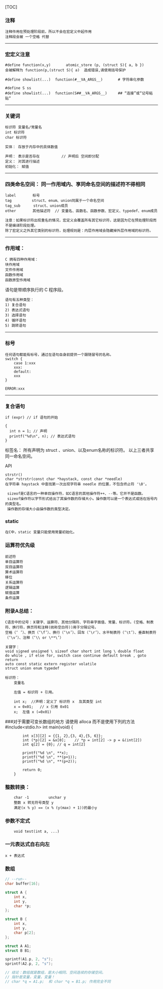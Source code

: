 [TOC]

### 注释
	注释作用在预处理阶段前，所以不会在宏定义中起作用
	注释段会被 一个空格 代替
____
### 宏定义注意
	#define function(x,y)		atomic_store (p, (struct S){ a, b })
	会被解释为 function(p,(struct S){ a)  造成错误,请使用括号保护
	
	#define showlist(...)  function(#__VA_ARGS__)		# 字符串化参数
	
	#define S ss
	#define showlist(...)  function(S##__VA_ARGS__)		## “连接”或“记号粘贴”
___


### 关键词

	标识符 变量名/常量名
	int 标识符
	char 标识符

	实体： 存放于内存中的具体数值

	声明： 表示是否存在			// 声明后 空间即分配
	定义： 对其进行描述
	初始化： 赋值
___
### 四类命名空间： 同一作用域内、享同命名空间的描述符不得相同
	label 　　　　标号
	tag 　　　　　struct、enum、union同属于一个命名空间
	tag_sub　　　 struct、union成员
	other　　　　 其他描述符  // 变量名、函数名、函数参数、宏定义、typedef、enum成员
	
	注意：如果标识符出现重名的情况，宏定义会覆盖所有其它标识符，这是因为它在预处理阶段而不是编译阶段处理。
	除了宏定义之外其它类别的标识符，处理规则是：内层作用域会隐藏掉外层作用域的标识符。
___
### 作用域：

	C 拥有四种作用域：
	块作用域
	文件作用域
	函数作用域
	函数原型作用域 



语句是带顺序执行的 C 程序段。

	语句有五种类型：
	1) 复合语句
	2) 表达式语句
	3) 选择语句
	4) 循环语句
	5) 跳转语句
___

### 标号

	任何语句都能有标号，通过在语句自身前提供一个跟随冒号的名称。
	switch {
		case 1:xxx
		xxx:
		default:
		xxx
	}
	
	ERROR:xxx
___

### 复合语句
	if (expr) // if 语句的开始
	
	{
	  int n = 1; // 声明
	  printf("%d\n", n); // 表达式语句
	}
标签名： 所有声明为 struct 、union、以及enum名称的标识符。 以上三者共享同一命名空间。


API

	strstr()
	char *strstr(const char *haystack, const char *needle) 
	在字符串 haystack 中查找第一次出现字符串 needle 的位置，不包含终止符 '\0'。

	 sizeof是C语言的一种单目操作符，如C语言的其他操作符++、--等。它并不是函数。
	 sizeof操作符以字节形式给出了其操作数的存储大小。操作数可以是一个表达式或括在括号内的类型名。
	 操作数的存储大小由操作数的类型决定。
	
### static
	在C中，static 变量只能使用常量初始化。

### 运算符优先级
	前述符
	单目运算符
	双目运算符
	算术运算符
	移位
	关系运算符
	逻辑运算
	赋值运算
	条件运算


### 附录A总结：
	C语言中的记号：关键字、运算符、其他分隔符、字符串字面值、常量、标识符。(空格、制表符、换行符，换页符和注释(统称空白符))用于分隔记号。
	空格（‘ ’）、换页（‘\f’）、换行（‘\n’）、回车（‘\r’）、水平制表符（‘\t’）、垂直制表符（‘\v’）、注释（‘\\ or \**\’）
	
	关键字：
	void signed unsigned \ sizeof char short int long \ double float
	do while , if else for, switch case continue default break , goto return
	auto const static extern register volatile
	struct union enum typedef
	
	标识符：
		变量名
		
		左值 = 标识符 + 引用。
		
		int x;	//声明：定义了 标识符 x	及其类型 int
		x = 0x01;	// x 引用 0x01
		x;	左值 x (=0x01)
		

###对于需要可变长数组的地方  请使用 alloca 而不是使用下列的方法
		#include<stdio.h>
		int main(void) {

			int x[3][2] = {{1, 2},{3, 4},{5, 6}};
			int (*p)[2] = &x[0];    // *p = int[2] -> p = &(int[2])
			int q[2] = {0}; // q = int[2]

			printf("%d \n", **x);
			printf("%d \n", **(p+1));
			printf("%d \n", **(p+2));

			return 0;
		}

### 整数转换：
		char -1 		unchar y
		整数 x 转无符号类型 y
		满足(x % y) == (x % (y(max) + 1))的最小y

### 参数不定式
		void test(int a, ...)

### 一元表达式自右向左
	x + 表达式

### 数组

```c
// --run--
char buffer[16];

struct A {
    int x,
    int y,
    char *p;
};

struct B {
    int x,
    int y,
    char p[2];
};

struct A A1;
struct B B1;

sprintf(A1.p, 2, "s");
sprintf(A2.p, 2, "s");

// 结论：数组就是数组，是大小相同、空间连续的存储空间。
// 指针是变量，变量，变量！
// char *q = A1.p;  和 char *q = B1.p; 作用完全不同
```